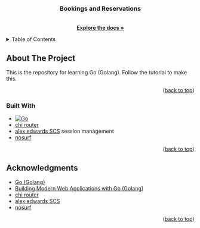 <a name="readme-top"></a>

<br />
<div align="center">
    <h3>Bookings and Reservations</h3>

<p>
    <br />
    <a href="https://github.com/JustAPotato0916/bookings"><strong>Explore the docs »</strong></a>
</p>
</div>

<details>
  <summary>Table of Contents</summary>
  <ol>
    <li>
      <a href="#about-the-project">About The Project</a>
      <ul>
        <li><a href="#built-with">Built With</a></li>
      </ul>
    </li>
    <li><a href="#acknowledgments">Acknowledgments</a></li>
  </ol>
</details>



<!-- ABOUT THE PROJECT -->
## About The Project

This is the repository for learning Go (Golang). Follow the tutorial to make this.

<p align="right">(<a href="#readme-top">back to top</a>)</p>



### Built With

* [![Go][Go.com]][Go-url]
* [chi router](https://github.com/go-chi/chi/v5)
* [alex edwards SCS](https://github.com/alexedwards/scs/v2) session management
* [nosurf](https://github.com/justinas/nosurf)

<p align="right">(<a href="#readme-top">back to top</a>)</p>

<!-- ACKNOWLEDGMENTS -->
## Acknowledgments

* [Go (Golang)](https://go.dev)
* [Building Modern Web Applications with Go (Golang)](https://www.udemy.com/course/building-modern-web-applications-with-go/)
* [chi router](https://github.com/go-chi/chi/v5)
* [alex edwards SCS](https://github.com/alexedwards/scs/v2)
* [nosurf](https://github.com/justinas/nosurf)

<p align="right">(<a href="#readme-top">back to top</a>)</p>

<!-- MARKDOWN LINKS & IMAGES -->
[Go.com]: https://img.shields.io/badge/Go-00ADD8?style=for-the-badge&logo=go&logoColor=white
[Go-url]: https://go.dev